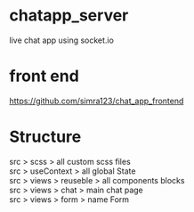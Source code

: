 # chatapp_server
live chat app using socket.io

# front end
https://github.com/simra123/chat_app_frontend

# Structure
src > scss > all custom scss files <br>
src > useContext > all global State <br>
src > views > reuseble > all components blocks <br>
src > views > chat > main chat page <br>
src > views > form > name Form <br>

